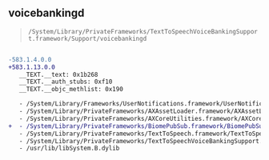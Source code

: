 ## voicebankingd

> `/System/Library/PrivateFrameworks/TextToSpeechVoiceBankingSupport.framework/Support/voicebankingd`

```diff

-583.1.4.0.0
+583.1.13.0.0
   __TEXT.__text: 0x1b268
   __TEXT.__auth_stubs: 0xf10
   __TEXT.__objc_methlist: 0x190

   - /System/Library/Frameworks/UserNotifications.framework/UserNotifications
   - /System/Library/PrivateFrameworks/AXAssetLoader.framework/AXAssetLoader
   - /System/Library/PrivateFrameworks/AXCoreUtilities.framework/AXCoreUtilities
+  - /System/Library/PrivateFrameworks/BiomePubSub.framework/BiomePubSub
   - /System/Library/PrivateFrameworks/TextToSpeech.framework/TextToSpeech
   - /System/Library/PrivateFrameworks/TextToSpeechVoiceBankingSupport.framework/TextToSpeechVoiceBankingSupport
   - /usr/lib/libSystem.B.dylib

```
